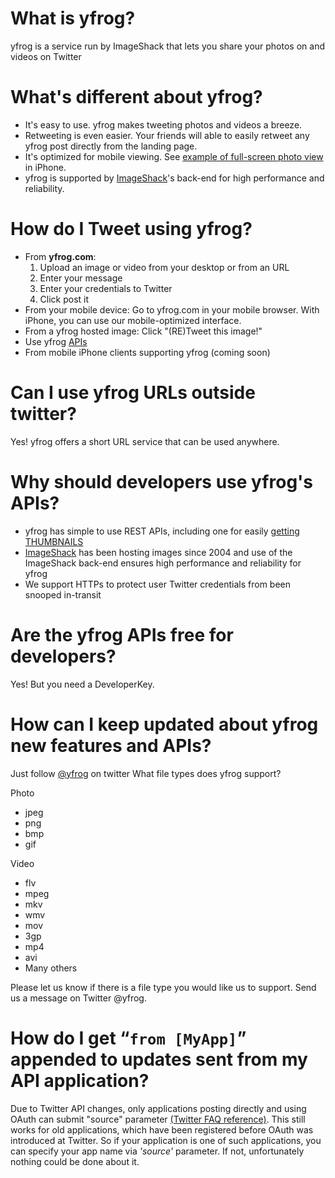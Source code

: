 # What is yfrog? #
yfrog is a service run by ImageShack that lets you share your photos on and videos on Twitter
# What's different about yfrog? #

  * It's easy to use. yfrog makes tweeting photos and videos a breeze.
  * Retweeting is even easier. Your friends will able to easily retweet any yfrog post directly from the landing page.
  * It's optimized for mobile viewing. See [example of full-screen photo view](http://img716.imageshack.us/img716/2126/tulipsr.jpg) in iPhone.
  * yfrog is supported by [ImageShack](http://imageshack.us)'s back-end for high performance and reliability.

# How do I Tweet using yfrog? #

  * From **yfrog.com**:
    1. Upload an image or video from your desktop or from an URL
    1. Enter your message
    1. Enter your credentials to Twitter
    1. Click post it
  * From your mobile device: Go to yfrog.com in your mobile browser. With iPhone, you can use our mobile-optimized interface.
  * From a yfrog hosted image: Click "(RE)Tweet this image!"
  * Use yfrog [APIs](YFrogAPI.md)
  * From mobile iPhone clients supporting yfrog (coming soon)

# Can I use yfrog URLs outside twitter? #
Yes! yfrog offers a short URL service that can be used anywhere.

# Why should developers use yfrog's APIs? #

  * yfrog has simple to use REST APIs, including one for easily [getting THUMBNAILS](YFROGthumbnails.md)
  * [ImageShack](http://imageshack.us) has been hosting images since 2004 and use of the ImageShack back-end ensures high performance and reliability for yfrog
  * We support HTTPs to protect user Twitter credentials from been snooped in-transit

# Are the yfrog APIs free for developers? #
Yes! But you need a DeveloperKey.

# How can I keep updated about yfrog new features and APIs? #
Just follow [@yfrog](http://twitter.com/yfrog) on twitter
What file types does yfrog support?

Photo

  * jpeg
  * png
  * bmp
  * gif

Video

  * flv
  * mpeg
  * mkv
  * wmv
  * mov
  * 3gp
  * mp4
  * avi
  * Many others


Please let us know if there is a file type you would like us to support. Send us a message on Twitter @yfrog.

# How do I get “`from [MyApp]`” appended to updates sent from my API application? #

Due to Twitter API changes, only applications posting directly and using OAuth can submit "source" parameter [(Twitter FAQ reference)](http://apiwiki.twitter.com/FAQ#HowdoIget“fromMyApp”appendedtoupdatessentfrommyAPIapplication).
This still works for old applications, which have been registered before OAuth was introduced at Twitter. So if your application is one of such applications, you can specify your app name via _'source'_ parameter. If not, unfortunately nothing could be done about it.
